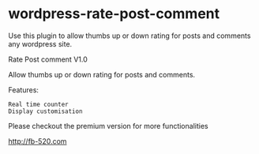 wordpress-rate-post-comment
========================

Use this plugin to allow thumbs up or down rating for posts and comments any wordpress site.

Rate Post comment V1.0

Allow thumbs up or down rating for posts and comments.

Features:

    Real time counter
    Display customisation


Please checkout the premium version for more functionalities

http://fb-520.com